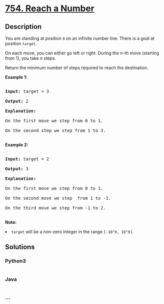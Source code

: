 # [754. Reach a Number](https://leetcode.com/problems/reach-a-number)

## Description
<p>

You are standing at position <code>0</code> on an infinite number line.  There is a goal at position <code>target</code>.

</p><p>

On each move, you can either go left or right.  During the <i>n</i>-th move (starting from 1), you take <i>n</i> steps.

</p><p>

Return the minimum number of steps required to reach the destination.

</p>



<p><b>Example 1:</b><br />

<pre>

<b>Input:</b> target = 3

<b>Output:</b> 2

<b>Explanation:</b>

On the first move we step from 0 to 1.

On the second step we step from 1 to 3.

</pre>

</p>



<p><b>Example 2:</b><br />

<pre>

<b>Input:</b> target = 2

<b>Output:</b> 3

<b>Explanation:</b>

On the first move we step from 0 to 1.

On the second move we step  from 1 to -1.

On the third move we step from -1 to 2.

</pre>

</p>



<p><b>Note:</b><br>

<li><code>target</code> will be a non-zero integer in the range <code>[-10^9, 10^9]</code>.</li>

</p>


## Solutions


<!-- tabs:start -->

### **Python3**

```python

```

### **Java**

```java

```

### **...**
```

```

<!-- tabs:end -->